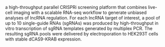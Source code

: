 a high-throughput parallel CRISPRi screening platform that combines live-cell imaging with a scalable RNA-seq workflow to generate unbiased analyses of lncRNA regulation. For each lncRNA target of interest, a pool of up to 10 single-guide RNAs (sgRNAs) was produced by high-throughput in vitro transcription of sgRNA templates generated by multiplex PCR. The resulting sgRNA pools were delivered by electroporation to HEK293T cells with stable dCAS9-KRAB expression. 
